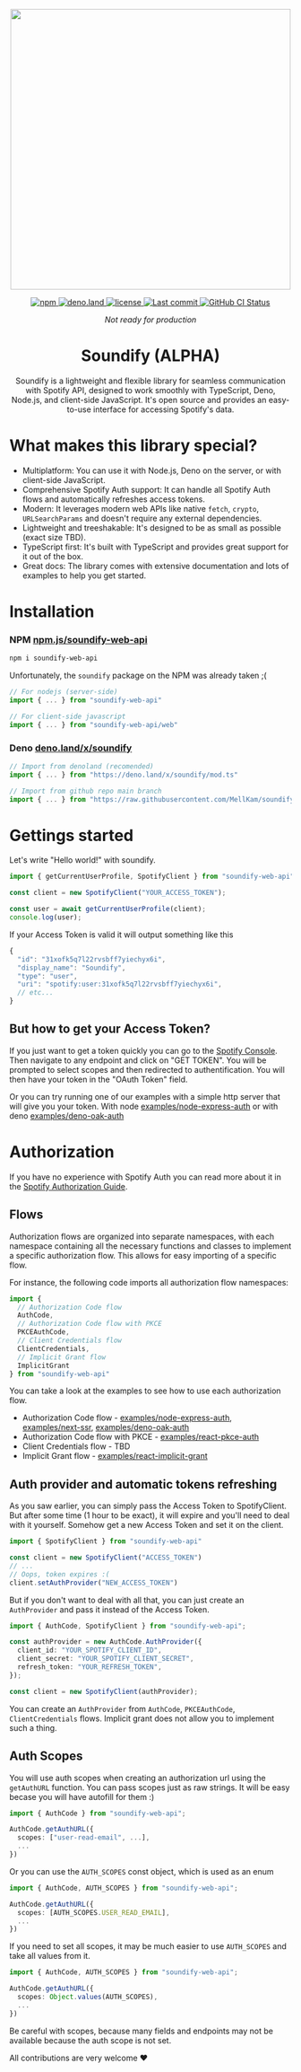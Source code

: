 <div align="center">
  <p align="center">
    <img align="center" width="500px" src="https://user-images.githubusercontent.com/51422045/220605177-226a80c8-9337-4e42-ae40-40787c82a5a9.png">
  </p>
  <p align="center">
    <a href="https://www.npmjs.com/package/soundify-web-api">
      <img alt="npm" src="https://img.shields.io/npm/v/soundify-web-api?color=1DB954">
    </a>
    <a href="https://deno.land/x/soundify">
      <img alt="deno.land" src="https://img.shields.io/github/v/tag/MellKam/soundify?color=1DB954&label=deno.land%2Fx&logo=deno">
    </a>
    <a href="https://github.com/MellKam/soundify/blob/main/LICENSE">
      <img alt="license" src="https://img.shields.io/github/license/MellKam/soundify?color=1DB954">
    </a>
    <a href="https://github.com/MellKam/soundify/commits/main">
      <img src="https://img.shields.io/github/last-commit/MellKam/soundify?color=1DB954" alt="Last commit" />
    </a>
    <a href="https://github.com/MellKam/soundify/actions">
      <img src="https://img.shields.io/github/actions/workflow/status/MellKam/soundify/ci.yaml?color=1DB954&label=CI&logo=github" alt="GitHub CI Status" />
    </a>
  </p>
</div>

<div align="center">
  <i>Not ready for production</i>
  <strong>
    <h1 align="center">Soundify (ALPHA)</h1>
  </strong>
  <p align="center">
    Soundify is a lightweight and flexible library for seamless communication with Spotify API, designed to work smoothly with TypeScript, Deno, Node.js, and client-side JavaScript. It's open source and provides an easy-to-use interface for accessing Spotify's data.
  </p>
</div>

# What makes this library special?

- Multiplatform: You can use it with Node.js, Deno on the server, or with client-side JavaScript.
- Comprehensive Spotify Auth support: It can handle all Spotify Auth flows and automatically refreshes access tokens.
- Modern: It leverages modern web APIs like native `fetch`, `crypto`, `URLSearchParams` and doesn't require any external dependencies.
- Lightweight and treeshakable: It's designed to be as small as possible (exact size TBD).
- TypeScript first: It's built with TypeScript and provides great support for it out of the box.
- Great docs: The library comes with extensive documentation and lots of examples to help you get started.

# Installation

### NPM [npm.js/soundify-web-api](https://www.npmjs.com/package/soundify-web-api)

```bash
npm i soundify-web-api
```

Unfortunately, the `soundify` package on the NPM was already taken ;(

```ts
// For nodejs (server-side)
import { ... } from "soundify-web-api"

// For client-side javascript
import { ... } from "soundify-web-api/web"
```

### Deno [deno.land/x/soundify](https://deno.land/x/soundify)

```ts
// Import from denoland (recomended)
import { ... } from "https://deno.land/x/soundify/mod.ts"

// Import from github repo main branch 
import { ... } from "https://raw.githubusercontent.com/MellKam/soundify/main/mod.ts";
```

# Gettings started

Let's write "Hello world!" with soundify.

```js
import { getCurrentUserProfile, SpotifyClient } from "soundify-web-api";

const client = new SpotifyClient("YOUR_ACCESS_TOKEN");

const user = await getCurrentUserProfile(client);
console.log(user);
```

If your Access Token is valid it will output something like this
```js
{
  "id": "31xofk5q7l22rvsbff7yiechyx6i",
  "display_name": "Soundify",
  "type": "user",
  "uri": "spotify:user:31xofk5q7l22rvsbff7yiechyx6i",
  // etc...
}
```

## But how to get your Access Token?

If you just want to get a token quickly you can go to the [Spotify Console](https://developer.spotify.com/console/). Then navigate to any endpoint and click on "GET TOKEN". You will be prompted to select scopes and then redirected to authentification. You will then have your token in the "OAuth Token" field.

Or you can try running one of our examples with a simple http server that will give you your token. With node [examples/node-express-auth](https://github.com/MellKam/soundify/tree/main/examples/node-express-auth) or with deno [examples/deno-oak-auth](https://github.com/MellKam/soundify/tree/main/examples/deno-oak-auth)

# Authorization

If you have no experience with Spotify Auth you can read more about it in the [Spotify Authorization Guide](https://developer.spotify.com/documentation/general/guides/authorization/). 

## Flows

Authorization flows are organized into separate namespaces, with each namespace containing all the necessary functions and classes to implement a specific authorization flow. This allows for easy importing of a specific flow.

For instance, the following code imports all authorization flow namespaces:

```ts
import { 
  // Authorization Code flow
  AuthCode, 
  // Authorization Code flow with PKCE
  PKCEAuthCode, 
  // Client Credentials flow
  ClientCredentials,
  // Implicit Grant flow 
  ImplicitGrant
} from "soundify-web-api"
```

You can take a look at the examples to see how to use each authorization flow.

- Authorization Code flow - [examples/node-express-auth](https://github.com/MellKam/soundify/tree/main/examples/node-express-auth), [examples/next-ssr](https://github.com/MellKam/soundify/tree/main/examples/next-ssr), [examples/deno-oak-auth](https://github.com/MellKam/soundify/tree/main/examples/deno-oak-auth)
- Authorization Code flow with PKCE - [examples/react-pkce-auth](https://github.com/MellKam/soundify/tree/main/examples/react-pkce-auth)
- Client Credentials flow - TBD
- Implicit Grant flow - [examples/react-implicit-grant](https://github.com/MellKam/soundify/tree/main/examples/react-implicit-grant)

## Auth provider and automatic tokens refreshing

As you saw earlier, you can simply pass the Access Token to SpotifyClient.
But after some time (1 hour to be exact), it will expire and you'll need to deal with it yourself. Somehow get a new Access Token and set it on the client.
```ts
import { SpotifyClient } from "soundify-web-api"

const client = new SpotifyClient("ACCESS_TOKEN")
// ...
// Oops, token expires :(
client.setAuthProvider("NEW_ACCESS_TOKEN")
```

But if you don't want to deal with all that, you can just create an `AuthProvider` and pass it instead of the Access Token.
```ts
import { AuthCode, SpotifyClient } from "soundify-web-api";

const authProvider = new AuthCode.AuthProvider({
  client_id: "YOUR_SPOTIFY_CLIENT_ID",
  client_secret: "YOUR_SPOTIFY_CLIENT_SECRET",
  refresh_token: "YOUR_REFRESH_TOKEN",
});

const client = new SpotifyClient(authProvider);
```

You can create an `AuthProvider` from `AuthCode`, `PKCEAuthCode`, `ClientCredentials` flows. Implicit grant does not allow you to implement such a thing.

## Auth Scopes

You will use auth scopes when creating an authorization url using the `getAuthURL` function. You can pass scopes just as raw strings. It will be easy becase you will have autofill for them :)

```ts
import { AuthCode } from "soundify-web-api";

AuthCode.getAuthURL({
  scopes: ["user-read-email", ...],
  ...
})
```

Or you can use the `AUTH_SCOPES` const object, which is used as an enum
```ts
import { AuthCode, AUTH_SCOPES } from "soundify-web-api";

AuthCode.getAuthURL({
  scopes: [AUTH_SCOPES.USER_READ_EMAIL],
  ...
})
```

If you need to set all scopes, it may be much easier to use `AUTH_SCOPES` and take all values from it.
```ts
import { AuthCode, AUTH_SCOPES } from "soundify-web-api";

AuthCode.getAuthURL({
  scopes: Object.values(AUTH_SCOPES),
  ...
})
```

Be careful with scopes, because many fields and endpoints may not be available because the auth scope is not set.

All contributions are very welcome ❤️



